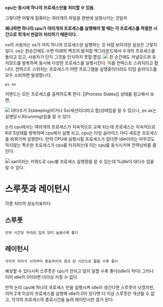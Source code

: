 
**cpu는 동시에 하나의 프로세스만을 처리할 수 있음.**

그렇다면 어떻게 컴퓨터는 여러개의 파일을 한번에 실행시키는 것일까

**왜냐하면 하나의 cpu가 여러개의 프로세스를 실행해야 할 때는 각 프로세스를 적절한 시간으로 쪼개서 번갈아 처리하기 때문이다.**

os의 사용자는 os가 마치 하나의 프로세스만 실행하는 것 처럼 보이지만 실상은 그렇지 않다.
os는 한순간에도 수면 아래의 백조의 발처럼 백그라운드에서 수개의 프로세스를 돌리고 있고, 사용자가 단지 그것을 인식하지 못할 뿐임.
![](https://i.imgur.com/8gG10y0.png)
한 순간에도 커널모드와 유저모드를 왕복하며 동시에 다양한 프로세스를 실행시킨다. 
이를 컨텍스트 스위치라고 합니다.
컨텍스트 스위치는 프로세스가 어떤 프로그램을 실행중이더라도 타임 슬라이스를 모두 소비하면 발생합니다.

```
ps ax
```
커맨드는 모든 프로세스를 출력하도록 한다. 
[[Process States]] 상태를 참고해서 보면,

![](https://i.imgur.com/EeRwF2k.png)
대다수가 S(sleeping)이거나 Ss(세션리더라고 함)상태임을 알 수 있으나, ps ax는 실행당시 R(running)임을 알 수 있다. 

논리 cpu에서는 여러개의 프로세스가 지속적으로 교체 되는데 프로세스는 지속적으로 R과 S상태를 왕복하며 cpu에서 실행 되고, cpu는 타임 슬라이스 마다 새로운 프로세스를 바꿔가며 실행한다.
만약 CPU에 실행시킬 프로세스가 없다면 idle이라는 아무것도 하지않는 특수한 프로세스가 cpu를 차지하는데 이는 cpu를 휴식시키며 전력낭비를 줄인다.

![](https://i.imgur.com/lHNeFS0.png)
sar이라는 키워드로 cpu별 프로세스 실행량을 알 수 있는데 %idle이 대다수 임을 알 수 있다.

# 스루풋과 레이턴시

각종 처리의 성능지표이다 
## 스루풋
	단위 시간당 처리된 일의 양이 높을수록 좋다
## 레이턴시
	각각의 처리가 시작부터 종료까지의 경과 된 시간으로 짧을 수록 좋다

예상할 수 있다시피 스루풋은 cpu가 안쉬고 많이 일할 수록 좋다(idle이 적다)
그러나 이미 idle이 0이라면 더이상 커질 수 없다.

만약 논리 cpu에 하나의 프로세스 만을 실행시켜 idle이 생긴다면 스루풋이 낫겠지만, 
이미 2개 이상의 프로세스를 실행해 idle이 0이 된다면 더 이상  스루풋은 개선될 수 없고,
각각의 프로세스의 종료시간을 늘려 레이턴시만 증가 된다. 